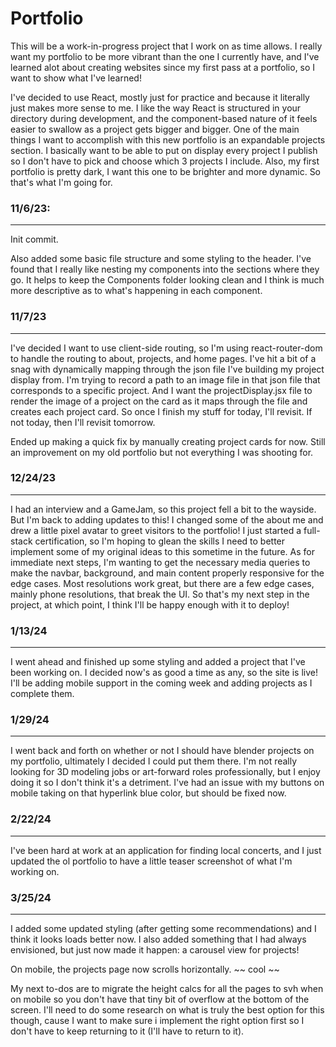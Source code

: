# Portfolio

This will be a work-in-progress project that I work on as time allows. I really want my portfolio to be more vibrant than the one I currently have, and I've learned alot about creating websites since my first pass at a portfolio, so I want to show what I've learned!

I've decided to use React, mostly just for practice and because it literally just makes more sense to me. I like the way React is structured in your directory during development, and the component-based nature of it feels easier to swallow as a project gets bigger and bigger. 
One of the main things I want to accomplish with this new portfolio is an expandable projects section. I basically want to be able to put on display every project I publish so I don't have to pick and choose which 3 projects I include. 
Also, my first portfolio is pretty dark, I want this one to be brighter and more dynamic. So that's what I'm going for.

### 11/6/23:

---

Init commit.

Also added some basic file structure and some styling to the header. I've found that I really like nesting my components into the sections where they go. It helps to keep the Components folder looking clean and I think is much more descriptive as to what's happening in each component.

### 11/7/23

--- 

I've decided I want to use client-side routing, so I'm using react-router-dom to handle the routing to about, projects, and home pages. I've hit a bit of a snag with dynamically mapping through the json file I've building my project display from. I'm trying to record a path to an image file in that json file that corresponds to a specific project. And I want the projectDisplay.jsx file to render the image of a project on the card as it maps through the file and creates each project card. So once I finish my stuff for today, I'll revisit. If not today, then I'll revisit tomorrow. 

Ended up making a quick fix by manually creating project cards for now. Still an improvement on my old portfolio but not everything I was shooting for.

### 12/24/23 

---

I had an interview and a GameJam, so this project fell a bit to the wayside. But I'm back to adding updates to this! I changed some of the about me and drew a little pixel avatar to greet visitors to the portfolio! I just started a full-stack certification, so I'm hoping to glean the skills I need to better implement some of my original ideas to this sometime in the future. As for immediate next steps, I'm wanting to get the necessary media queries to make the navbar, background, and main content properly responsive for the edge cases. Most resolutions work great, but there are a few edge cases, mainly phone resolutions, that break the UI. So that's my next step in the project, at which point, I think I'll be happy enough with it to deploy!

### 1/13/24

---

I went ahead and finished up some styling and added a project that I've been working on. I decided now's as good a time as any, so the site is live! I'll be adding mobile support in the coming week and adding projects as I complete them.

### 1/29/24

---

I went back and forth on whether or not I should have blender projects on my portfolio, ultimately I decided I could put them there. I'm not really looking for 3D modeling jobs or art-forward roles professionally, but I enjoy doing it so I don't think it's a detriment. I've had an issue with my buttons on mobile taking on that hyperlink blue color, but should be fixed now.

### 2/22/24

---

I've been hard at work at an application for finding local concerts, and I just updated the ol portfolio to have a little teaser screenshot of what I'm working on. 

### 3/25/24

---

I added some updated styling (after getting some recommendations) and I think it looks loads better now. I also added something that I had always envisioned, but just now made it happen: a carousel view for projects!

On mobile, the projects page now scrolls horizontally. ~~ cool ~~ 

My next to-dos are to migrate the height calcs for all the pages to svh when on mobile so you don't have that tiny bit of overflow at the bottom of the screen. I'll need to do some research on what is truly the best option for this though, cause I want to make sure i implement the right option first so I don't have to keep returning to it (I'll have to return to it).
